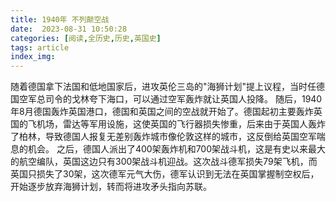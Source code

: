```yaml
---
title: 1940年 不列颠空战
date:  2023-08-31 10:50:28
categories: [阅读,全历史,历史,英国史]
tags: article
index_img: 
---
```


随着德国拿下法国和低地国家后，进攻英伦三岛的"海狮计划"提上议程，当时任德国空军总司令的戈林夸下海口，可以通过空军轰炸就让英国人投降。
随后，1940年8月德国轰炸英国港口，德国和英国之间的空战就开始了。德国起初主要轰炸英国的飞机场，雷达等军用设施，这使英国的飞行器损失惨重，后来由于英国人轰炸了柏林，导致德国人报复无差别轰炸城市像伦敦这样的城市，这反倒给英国空军喘息的机会。
之后，德国人派出了400架轰炸机和700架战斗机，这是有史以来最大的航空编队，英国这边只有300架战斗机迎战。这次战斗德军损失79架飞机，而英国只损失了30架，这次德军元气大伤，德军认识到无法在英国掌握制空权后，开始逐步放弃海狮计划，转而将进攻矛头指向苏联。